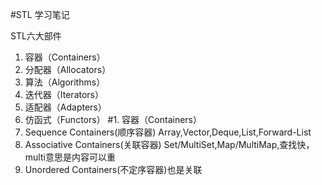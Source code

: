 #STL 学习笔记

STL六大部件
1. 容器（Containers）
2. 分配器（Allocators）
3. 算法（Algorithms）
4. 迭代器（Iterators）
5. 适配器（Adapters）
6. 仿函式（Functors）
#1. 容器（Containers）
1. Sequence Containers(顺序容器)
    Array,Vector,Deque,List,Forward-List
2. Associative Containers(关联容器)
    Set/MultiSet,Map/MultiMap,查找快，multi意思是内容可以重
3. Unordered Containers(不定序容器)也是关联